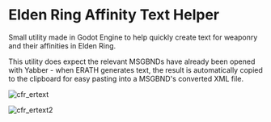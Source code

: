 # Elden Ring Affinity Text Helper
Small utility made in Godot Engine to help quickly create text for weaponry and their affinities in Elden Ring.

This utility does expect the relevant MSGBNDs have already been opened with Yabber - when ERATH generates text, the result is automatically copied to the clipboard for easy pasting into a MSGBND's converted XML file.

![cfr_ertext](https://user-images.githubusercontent.com/106239192/170238404-4703e914-66f1-4777-a1f1-73364ed16c93.png)

![cfr_ertext2](https://user-images.githubusercontent.com/106239192/170238441-07f14706-6279-4c7c-86ae-be8c4f94f5f8.png)
